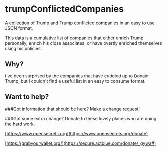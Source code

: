 # trumpConflictedCompanies
A collection of Trump and Trump conflicted companies in an easy to use JSON format.

This data is a cumulative list of companies that either enrich Trump personally, enrich his close associates, or have overtly enriched themselves using his policies.

## Why?
I've been surprised by the companies that have cuddled up to Donald Trump, but I couldn't find a useful list in an easy to consume format.


## Want to help?
###Got information that should be here? 
Make a change request!

###Got some extra change?
Donate to these lovely places who are doing the hard work.

[https://www.opensecrets.org](https://www.opensecrets.org/donate)

[https://grabyourwallet.org/](https://secure.actblue.com/donate/_gywa#)
